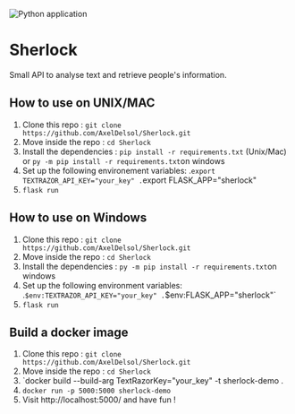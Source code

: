 ![Python application](https://github.com/AxelDelsol/Sherlock/workflows/Python%20application/badge.svg)

# Sherlock
Small API to analyse text and retrieve people's information.

## How to use on UNIX/MAC

1. Clone this repo : `git clone https://github.com/AxelDelsol/Sherlock.git`
2. Move inside the repo : `cd Sherlock`
2. Install the dependencies : `pip install -r requirements.txt` (Unix/Mac) or `py -m pip install -r requirements.txt`on windows
3. Set up the following environement variables:
    .`export TEXTRAZOR_API_KEY="your_key"
    .`export FLASK_APP="sherlock"
4. `flask run`

## How to use on Windows

1. Clone this repo : `git clone https://github.com/AxelDelsol/Sherlock.git`
2. Move inside the repo : `cd Sherlock`
2. Install the dependencies :  `py -m pip install -r requirements.txt`on windows
3. Set up the following environment variables: 
    .`$env:TEXTRAZOR_API_KEY="your_key"
    .`$env:FLASK_APP="sherlock"`
4. `flask run`

## Build a docker image

1. Clone this repo : `git clone https://github.com/AxelDelsol/Sherlock.git`
2. Move inside the repo : `cd Sherlock`
3. `docker build --build-arg TextRazorKey="your_key" -t sherlock-demo .
4. `docker run -p 5000:5000 sherlock-demo`
5. Visit http://localhost:5000/ and have fun !